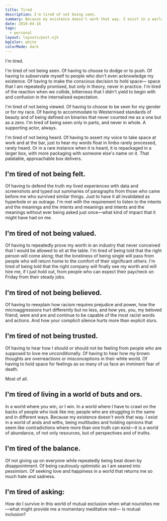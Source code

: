 ```yaml
---
title: Tired
description: I'm tired of not being seen.
summary: Because my existence doesn't work that way. I exist in a world of ands and withs, being multitudes and holding opinions that seem like contradictions where more than one truth can exist—it is a world of abundance, of not only resources, but of perspectives and of truths.
date: 2019-04-16
tags:
  - personal
layout: layouts/post.njk
bgColor: white
colorMode: dark
---
```


I'm tired.

I'm tired of not being seen. Of having to choose to dodge or to push. Of having to subserviate myself to people who don't even acknowledge my existence. Of having to make the conscious decision to hold space— space that I am repeatedly promised, but only in theory, never in practice. I'm tired of the reaction when we collide, bitterness that I didn't yield to begin with and confusion in the internalised expectation.

I'm tired of not being viewed. Of having to choose to be seen for my gender or for my race. Of having to accommodate to Westernised standards of beauty and of being defined on binaries that never counted me as a one but as a zero. I'm tired of being seen only in parts, and never in whole. A supporting actor, always.

I'm tired of not being heard. Of having to assert my voice to take space at work and at the bar, just to hear my words float in limbo rarely processed, rarely heard. Or in a rare instance when it is heard, it is repackaged in a larger box, with more packaging with someone else's name on it. That palatable, approachable box delivers.

## I'm tired of not being felt.
Of having to defend the truth my lived experiences with data and screenshots and typed out summaries of paragraphs from those who came before me who survived similar things. Just to have it all invalidated as hyperbole or as outrage. I'm met with the requirement to listen to the intents and the meanings and the intents and meanings and intents and the meanings without ever being asked just once—what kind of impact that it might have had on me.

## I'm tired of not being valued.
Of having to repeatedly prove my worth in an industry that never conceived that I would be allowed to sit at the table. I'm tired of being told that the right person will come along; that the loneliness of being single will pass from people who will return home to the comfort of their significant others. I'm tired of being told that the right company will finally see my worth and will hire me, if I just hold out, from people who can expect their paycheck on Friday from their steady jobs.

## I'm tired of not being believed.
Of having to reexplain how racism requires prejudice and power, how the microaggressions hurt differently but no less, and how yes, you, my beloved friend, were and are and continue to be capable of the most racist words and actions. And how your complicit silence hurts more than explicit slurs.

## I'm tired of not being trusted.
Of having to hear how I should or should not be feeling from people who are supposed to love me unconditionally. Of having to hear how my brown thoughts are overreactions or misconceptions in their white world. Of having to hold space for feelings as so many of us face an imminent fear of death.

Most of all.

## I'm tired of living in a world of buts and ors.
In a world where you win, or I win. In a world where I have to crawl on the backs of people who look like me; people who are struggling in the same and in different ways. Because my existence doesn't work that way. I exist in a world of ands and withs, being multitudes and holding opinions that seem like contradictions where more than one truth can exist—it is a world of abundance, of not only resources, but of perspectives and of truths.

## I'm tired of the balance.
Of not giving up on everyone while repeatedly being beat down by disappointment. Of being cautiously optimistic as I am seared into pessimism. Of seeking love and happiness in a world that returns me so much hate and sadness.

## I'm tired of asking:
How do I survive in this world of mutual exclusion when what nourishes me—what might provide me a momentary meditative rest— is mutual inclusion?
